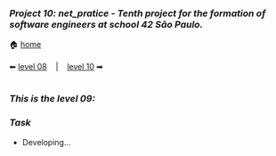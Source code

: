 ### _Project 10: net_pratice - Tenth project for the formation of software engineers at school 42 São Paulo._

🏠 [home](https://github.com/Vinicius-Santoro/42-formation-lvl2-10.net_pratice)<br><br>
⬅ [level 08](https://github.com/Vinicius-Santoro/42-formation-lvl2-10.net_pratice/blob/main/readmes/level08.md) &nbsp;&nbsp;&nbsp;|&nbsp;&nbsp;&nbsp; [level 10](https://github.com/Vinicius-Santoro/42-formation-lvl2-10.net_pratice/blob/main/readmes/level10.md) ➡
<h1></h1>

### _This is the level 09:_

### _Task_
- Developing...

